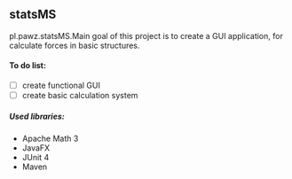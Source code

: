 ## statsMS
pl.pawz.statsMS.Main goal of this project is to create a GUI application, for calculate forces in basic structures.

#### To do list:
- [ ] create functional GUI
- [ ] create basic calculation system

##### Used libraries:
- Apache Math 3
- JavaFX
- JUnit 4 
- Maven
